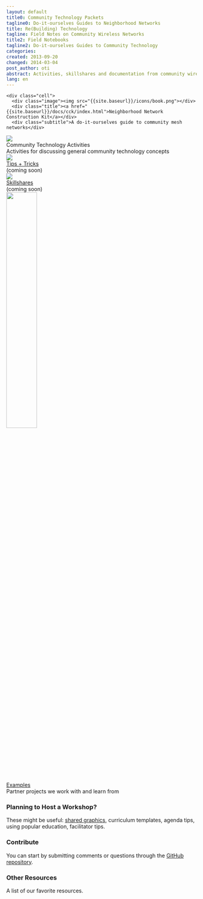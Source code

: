 ```yaml
---
layout: default
title0: Community Technology Packets 
tagline0: Do-it-ourselves Guides to Neighborhood Networks
title: Re(Building) Technology
tagline: Field Notes on Community Wireless Networks
title2: Field Notebooks
tagline2: Do-it-ourselves Guides to Community Technology
categories: 
created: 2013-09-20
changed: 2014-03-04
post_author: oti
abstract: Activities, skillshares and documentation from community wireless networks and community technology projects. These resources emphasize self-governance, participatory learning, collaborative design and sustainability. As we learn and new people contribute, these resources will grow and change over time and we welcome new contributions. 
lang: en
---
```

 
<div class="grid">
  <div class="grid-row">

    <div class="cell">
      <div class="image"><img src="{{site.baseurl}}/icons/book.png"></div>
      <div class="title"><a href="{{site.baseurl}}/docs/cck/index.html">Neighborhood Network Construction Kit</a></div>
      <div class="subtitle">A do-it-ourselves guide to community mesh networks</div>
</div>

<div class="cell">	
  <div class="image"><img src="{{site.baseurl}}/assets/a001.png"></div>
  <div class="title">Community Technology Activities</div>
  <div class="subtitle">Activities for discussing general community technology concepts</div>
</div>

<div class="cell">
  <div class="image"><img src="{{site.baseurl}}/icons/idea.png"></div>
  <div class="title"><a href="">Tips + Tricks</a></div>
  <div class="subtitle">(coming soon)</div>
</div>

<div class="cell">
  <div class="image"><img src="{{site.baseurl}}/icons/skillshare.png"></div>
  <div class="title"><a href="">Skillshares</a></div>
  <div class="subtitle">(coming soon)</div>
</div>

<div class="cell">
  <div class="image"><img src="{{site.baseurl}}/icons/skillshare.png" style="width:40%;"></div>
  <div class="title"><a href="{{site.baseurl}}/case_studies.html">Examples</a></div>
  <div class="subtitle">Partner projects we work with and learn from</div>
</div>
<!--
<div class="cell">
  <div class="title">Reports + Writings</div>
  <p><a href="docs/cck"><img src="{{site.baseurl}}/files/CCK_Networking_Basics_intro_graphic.png" style="width:100%;"></a></p>
  <div class="subtitle">(coming soon)</div>
</div>
-->

</div>
</div>

<div id="planning" class="section">
<h3>Planning to Host a Workshop?</h3>

<p>These might be useful: <a href="list-assets.html">shared graphics</a>, curriculum templates, agenda tips, using popular education, facilitator tips.</p>
</p>
</div>

<div id="contribute" class="section">
<h3>Contribute</h3>
<p>You can start by submitting comments or questions through the <a href="github.com/sifrwahid/ctp/issues/new">GitHub repository</a>.
</div>

<div id="other-resources" class="section">
<h3>Other Resources</h3>
<p>A list of our favorite resources.</p>
</div>

   
